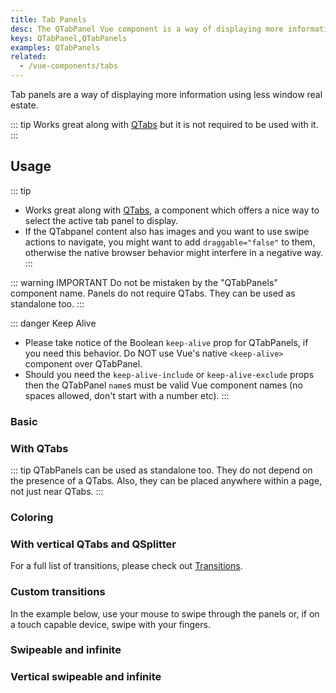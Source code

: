 ```yaml
---
title: Tab Panels
desc: The QTabPanel Vue component is a way of displaying more information using less window real estate.
keys: QTabPanel,QTabPanels
examples: QTabPanels
related:
  - /vue-components/tabs
---
```


Tab panels are a way of displaying more information using less window real estate.

::: tip
Works great along with [QTabs](/vue-components/tabs) but it is not required to be used with it.
:::

<DocApi file="QTabPanels" />

<DocApi file="QTabPanel" />

## Usage

::: tip

- Works great along with [QTabs](/vue-components/tabs), a component which offers a nice way to select the active tab panel to display.
- If the QTabpanel content also has images and you want to use swipe actions to navigate, you might want to add `draggable="false"` to them, otherwise the native browser behavior might interfere in a negative way.
  :::

::: warning IMPORTANT
Do not be mistaken by the "QTabPanels" component name. Panels do not require QTabs. They can be used as standalone too.
:::

::: danger Keep Alive

- Please take notice of the Boolean `keep-alive` prop for QTabPanels, if you need this behavior. Do NOT use Vue's native `<keep-alive>` component over QTabPanel.
- Should you need the `keep-alive-include` or `keep-alive-exclude` props then the QTabPanel `name`s must be valid Vue component names (no spaces allowed, don't start with a number etc).
  :::

### Basic

<DocExample title="Basic" file="Basic" />

### With QTabs

::: tip
QTabPanels can be used as standalone too. They do not depend on the presence of a QTabs. Also, they can be placed anywhere within a page, not just near QTabs.
:::

<DocExample title="With QTabs" file="WithQTabs" />

<DocExample title="A more complex example" file="WithNestedQTabs" />

### Coloring

<DocExample title="Coloring" file="Coloring" />

### With vertical QTabs and QSplitter

<DocExample title="With vertical QTabs and QSplitter" file="TabsAndSplitter" />

For a full list of transitions, please check out [Transitions](/options/transitions).

### Custom transitions

<DocExample title="Custom transition examples" file="Transition" />

In the example below, use your mouse to swipe through the panels or, if on a touch capable device, swipe with your fingers.

### Swipeable and infinite

<DocExample title="Swipeable and infinite" file="Swipeable" />

### Vertical swipeable and infinite

<DocExample title="Vertical swipeable and infinite" file="VerticalSwipeable" />

